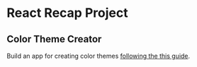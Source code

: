 # React Recap Project

## Color Theme Creator

Build an app for creating color themes [following the this guide](https://github.com/wd-bootcamp/web-exercises/blob/main/sessions/recap-project-4/README.md).
